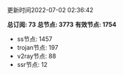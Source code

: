 更新时间2022-07-02 02:36:42

**总订阅: 73**
**总节点: 3773**
**有效节点: 1754**
- ss节点: 1457
- trojan节点: 197
- v2ray节点: 88
- ssr节点: 12

